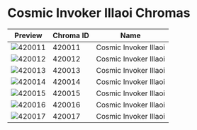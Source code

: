 # Cosmic Invoker Illaoi Chromas

| Preview | Chroma ID | Name |
|---------|-----------|------|
| ![420011](https://raw.communitydragon.org/latest/plugins/rcp-be-lol-game-data/global/default/v1/champion-chroma-images/420/420011.png) | 420011 | Cosmic Invoker Illaoi |
| ![420012](https://raw.communitydragon.org/latest/plugins/rcp-be-lol-game-data/global/default/v1/champion-chroma-images/420/420012.png) | 420012 | Cosmic Invoker Illaoi |
| ![420013](https://raw.communitydragon.org/latest/plugins/rcp-be-lol-game-data/global/default/v1/champion-chroma-images/420/420013.png) | 420013 | Cosmic Invoker Illaoi |
| ![420014](https://raw.communitydragon.org/latest/plugins/rcp-be-lol-game-data/global/default/v1/champion-chroma-images/420/420014.png) | 420014 | Cosmic Invoker Illaoi |
| ![420015](https://raw.communitydragon.org/latest/plugins/rcp-be-lol-game-data/global/default/v1/champion-chroma-images/420/420015.png) | 420015 | Cosmic Invoker Illaoi |
| ![420016](https://raw.communitydragon.org/latest/plugins/rcp-be-lol-game-data/global/default/v1/champion-chroma-images/420/420016.png) | 420016 | Cosmic Invoker Illaoi |
| ![420017](https://raw.communitydragon.org/latest/plugins/rcp-be-lol-game-data/global/default/v1/champion-chroma-images/420/420017.png) | 420017 | Cosmic Invoker Illaoi |